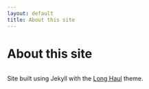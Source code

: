 ```yaml
---
layout: default
title: About this site
---
```


<div class="post">
	<h1 class="pageTitle">About this site</h1>
	<img src="{{ '/assets/img/touring.jpg' | prepend: site.baseurl }}" alt="">
	<p class="intro">
	Site built using Jekyll with the <a href="https://github.com/brianmaierjr/long-haul">Long Haul</a> theme.
	</p>
	<p></p>
</div>
